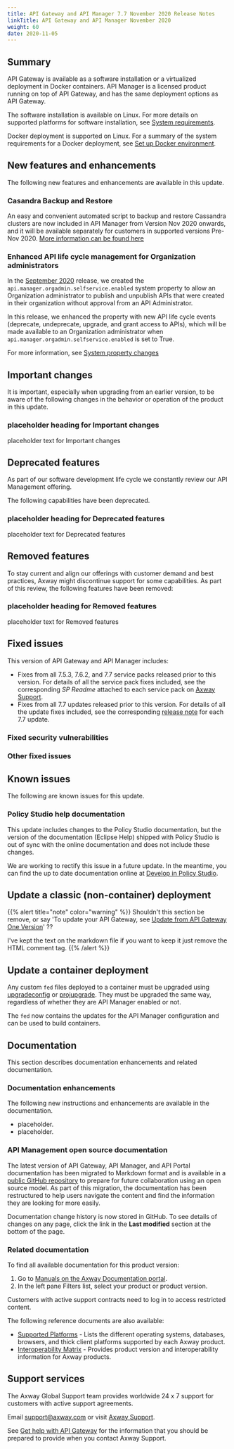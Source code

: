 ```yaml
---
title: API Gateway and API Manager 7.7 November 2020 Release Notes
linkTitle: API Gateway and API Manager November 2020
weight: 60
date: 2020-11-05
---
```

## Summary

API Gateway is available as a software installation or a virtualized deployment in Docker containers. API Manager is a licensed product running on top of API Gateway, and has the same deployment options as API Gateway.

The software installation is available on Linux. For more details on supported platforms for software installation, see [System requirements](/docs/apim_installation/apigtw_install/system_requirements/).

Docker deployment is supported on Linux. For a summary of the system requirements for a Docker deployment, see [Set up Docker environment](/docs/apim_installation/apigw_containers/docker_scripts_prereqs/).

## New features and enhancements

The following new features and enhancements are available in this update.

### Casandra Backup and Restore

An easy and convenient automated script to backup and restore Cassandra clusters are now included in API Manager from Version Nov 2020 onwards, and it will be available separately for customers in supported versions Pre-Nov 2020. [More information can be found here ](https://docs.axway.com/bundle/axway-open-docs/page/docs/cass_admin/cassandra_bur/index.html)

### Enhanced API life cycle management for Organization administrators

In the [September 2020](/docs/apim_relnotes/20200930_apimgr_relnotes/#organization-administrators-can-publish-apis) release, we created the `api.manager.orgadmin.selfservice.enabled` system property to allow an Organization administrator to publish and unpublish APIs that were created in their organization without approval from an API Administrator.

In this release, we enhanced the property with new API life cycle events (deprecate, undeprecate, upgrade, and grant access to APIs), which will be made available to an Organization administrator when `api.manager.orgadmin.selfservice.enabled` is set to True.

For more information, see [System property changes](/docs/apim_reference/system_props/)

## Important changes

It is important, especially when upgrading from an earlier version, to be aware of the following changes in the behavior or operation of the product in this update.

<!-- Use this section to describe any changes in the behavior of the product (as a result of features or fixes), for example, new Java system properties in the jvm.xml file. This section could also be used for any important information that doesn't fit elsewhere. -->

### placeholder heading for Important changes

placeholder text for Important changes

## Deprecated features

<!-- As part of our software development life cycle we constantly review our API Management offering. As part of this review, no capabilities have been deprecated. -->

As part of our software development life cycle we constantly review our API Management offering.

The following capabilities have been deprecated.

### placeholder heading for Deprecated features

placeholder text for Deprecated features

## Removed features

<!-- To stay current and align our offerings with customer demand and best practices, Axway might discontinue support for some capabilities. As part of this review, no capabilities have been removed -->

To stay current and align our offerings with customer demand and best practices, Axway might discontinue support for some capabilities. As part of this review, the following features have been removed:

### placeholder heading for Removed features

placeholder text for Removed features

## Fixed issues

This version of API Gateway and API Manager includes:

* Fixes from all 7.5.3, 7.6.2, and 7.7 service packs released prior to this version. For details of all the service pack fixes included, see the corresponding *SP Readme* attached to each service pack on [Axway Support](https://support.axway.com).
* Fixes from all 7.7 updates released prior to this version. For details of all the update fixes included, see the corresponding [release note](/docs/apim_relnotes/) for each 7.7 update.

### Fixed security vulnerabilities

<!-- Insert table of issues here -->

### Other fixed issues

<!-- Insert table of issues here -->

## Known issues

The following are known issues for this update.

<!-- Insert table of issues here -->

### Policy Studio help documentation

This update includes changes to the Policy Studio documentation, but the version of the documentation (Eclipse Help) shipped with Policy Studio is out of sync with the online documentation and does not include these changes.

We are working to rectify this issue in a future update. In the meantime, you can find the up to date documentation online at [Develop in Policy Studio](/docs/apim_policydev/).

## Update a classic (non-container) deployment

{{% alert title="note" color="warning" %}}
Shouldn't this section be remove, or say 'To update your API Gateway, see [Update from API Gateway One Version](/docs/apim_installation/apigw_upgrade/upgrade_steps_oneversion/)'  ??

I've kept the text on the markdown file if you want to keep it just remove the HTML comment tag.
{{% /alert %}}

<!--

These instructions apply to API Gateway and API Manager classic deployments only. For container deployments, see \\[Update a container deployment](#update-a-container-deployment).

### Prerequisites

This update has the following prerequisites in addition to the \\[System requirements](/docs/apim_installation/apigtw_install/system_requirements/).

1. Shut down any Node Manager or API Gateway instances on your existing installation.
2. Back up your existing installation. You can use the \\`update_apigw.sh\\` script to take a backup of your entire API Gateway installation directory as detailed in the \\[API Gateway server install steps](#install-the-api-gateway-server-update), or you can manage your own backups as detailed in \\[API Gateway backup and disaster recovery](/docs/apim_administration/apigtw_admin/manage_operations/#api-gateway-backup-and-disaster-recovery). Ensure that you back up any customized files. You should merge updated files instead of copying them back directly to avoid any regex matching issues, whether you manage your own backups or not. For example, the following directories might contain customized files:

   \\`\\`\\`
   webapps/apiportal/vordel/apiportal
   webapps/emc/vordel/manager/app
   webapps/emc
   system/conf/apiportal/email
   system/conf
   samples/scripts/
   tools/filebeat-VERSION-PLATFORM
   \\`\\`\\`
3. If you have an existing Apache Cassandra installation, ensure that you back up your data (Cassandra and \\`kpsadmin\\`), and that the \\`JAVA_HOME\\` variable is set correctly in \\`cassandra.in.sh\\` and \\`cassandra.in.bat\\`.
4. Remove the old Filebeat folder \\`/apigateway/tools/filebeat-5.2.0\\`. Check any customized files to see if they are compatible with the new version. See \\[Filebeat](#filebeat-v6-2-2) for more information.
5. On Linux, remove existing capabilities on product binaries (which might prevent overwriting files):

   \\`\\`\\`
   setcap -r INSTALL_DIR/apigateway/platform/bin/vshell
   \\`\\`\\`

### FIPS mode only

If FIPS mode is enabled, you must also perform the following steps to install the update:

1. Run \\`togglefips --disable\\` to turn FIPS mode off.
2. Start the Node Manager to move the JARs.
3. Stop the Node Manager.
4. Install the API Gateway update as described in the \\[Installation](#installation) section.
5. Start the Node Manager.

In Policy Studio, If FIPS mode is enabled, you must also perform the following steps to install the update:

1. Open Policy Studio and select \\*\\*Window > Preferences\\*\\*.
2. Select the \\*\\*FIPS Mode\\*\\* setting.
3. Deselect the \\*\\*Enable FIPS Mode in Axway Policy Studio\\*\\* option and click \\*\\*OK\\*\\*.
4. Restart Policy Studio using the \\`policystudio -clean\\` command.

In Configuration Studio, If FIPS mode is enabled, you must also perform the following steps to install the update:

1. Open Configuration Studio and select \\*\\*Window > Preferences\\*\\*.
2. Select the \\*\\*FIPS Mode\\*\\* setting.
3. Deselect the \\*\\*Enable FIPS Mode in Axway Configuration Studio\\*\\* option and click \\*\\*OK\\*\\*.
4. Restart Configuration Studio using the \\`configurationstudio -clean\\` command.

### Installation

This section describes how to install the update on existing 7.7 installations of API Gateway or API Manager.

\\* If you have installed an existing version of API Manager, installing the API Gateway server update automatically also installs the updates and fixes for API Manager.

\\* If you have installed a licensed version of API Gateway or API Manager 7.7, you do not require a new license to install updates.

#### Install the API Gateway server update

To install the update on your existing API Gateway 7.7 server installation, perform the following steps:

1. Ensure that your existing API Gateway instance and Node Manager have been stopped.
2. Remove any previous patches from your \\`INSTALL_DIR/ext/lib\\` and \\`INSTALL_DIR/META-INF\\` directories (or the \\`ext/lib\\` directory in an API Gateway instance). These patches have already been included in this update. You do not need to copy patches from a previous version.
3. Download and unpack the API Gateway 7.7 server Update file into a new directory. For example:

   \\`\\`\\`
   mkdir 77update
   tar -xzvf APIGateway_7.7.YYYYMMDD_Core_linux-x86-64_BNnn.tar.gz -C 77update
   \\`\\`\\`

    {{< alert title="Note" color="primary" >}}You must extract the file into a new directory and not into the existing API Gateway installation directory.{{< /alert >}}
4. Run the \\[\\`update_apigw.sh\\` script](#update-apigw-sh-script) from the directory into which you extracted the Update file (for example, \\`77update\\`) and specify  your API Gateway installation directory using the \\`--install_dir\\` option. For example:

   \\`\\`\\`
   ./update_apigw.sh --install_dir /opt/Axway-7.7/
   \\`\\`\\`
5. Restart your Node Manager and API Gateway instances on the local machine.

##### \\`update_apigw.sh\\` script

Run the \\`update_apigw.sh\\` script with the \\`--help\\` option to see the available options:

\\`\\`\\`
./update_apigw.sh --help
\\`\\`\\`

The script generates a trace file in the \\`update-output/trace\\` directory. Use the \\`--tracelevel\\` option to change the level of tracing.

The script takes a backup of your entire API Gateway installation directory and places it in a \\`tar\\` file in the \\`update-output/backups\\` directory. Specify a different directory using the \\`--backup_dir\\` option. To manage your own backups, use the \\`--no_backup\\` option.

To run the script without user interaction, specify \\`--mode unattended\\` option.

Running the \\`update_apigw.sh\\` script performs the following steps:

1. Check that the installation directory is valid.
2. Check that the user who owns the API Gateway binaries is the same user running the \\`update_apigw.sh\\` script.
3. Check that the Node Manager and API Gateway instances that run on the local machine are not running.
4. Take a backup unless \\`--no_backup\\` has been specified.
5. Install the update content into the API Gateway installation directory.
6. Perform all of the steps that were performed by a post installation script in earlier updates. This includes JRE cleanup, \\`system/lib/modules\\` cleanup, third-party and Axway JAR cleanup, apply \\`acl.json\\` fix, apply passphrase obfuscation fix, and apply modifications to Node Manager entity store configuration. Fixes are only applied if they have not previously been applied.

#### Install the Policy Studio update

To install the update on your existing Policy Studio installation, an update script is provided. The update script is located inside the API Gateway 7.7 Policy Studio Update pack (for example, \\`APIGateway_7.7.YYYYMMDD_PolicyStudio_linux-x86-64_BNnn.tar.gz\\`).

Download and unpack the API Gateway 7.7 Policy Studio Update file into a new directory. For example:

\\`\\`\\`
mkdir 77update
tar -xzvf APIGateway_7.7.YYYYMMDD_PolicyStudio_linux-x86-64_BNnn.tar.gz -C 77update
\\`\\`\\`

{{< alert title="Note" color="primary" >}}
You must extract the file into a new directory and not into the existing API Gateway installation directory.

You must also remove the files \\`libeay32.dll\\` and \\`ssleay32.dll\\` if they exist in the directory \\`INSTALL_DIR/policystudio\\`.

For installations running on Windows 7, you must manually unzip the Policy Studio update.
{{< /alert >}}

Run the \\`update_policy_studio.sh\\` script from the directory into which you extracted the Update file (for example, \\`77update\\`) and specify your API Gateway installation directory as an argument:

\\`\\`\\`
./update_policy_studio.sh INSTALL_DIR
\\`\\`\\`

\\`INSTALL_DIR\\` is the base API Gateway 7.7 installation directory that contains the \\`policystudio\\` directory.

For example:

\\`\\`\\`
./update_policy_studio.sh /opt/Axway-7.7/
\\`\\`\\`

If you had applied any modifications to the \\`policystudio.ini\\` file, you must reapply them after upgrade.

{{< alert title="Note" color="primary" >}}You must execute the update script using the same user who installed Policy Studio.

An update script is also available for Windows. It is called \\`update_policy_studio.bat\\` and it is located in the API Gateway 7.7 Policy Studio Update pack for Windows (\\`.zip\\`).{{< /alert >}}

Running this script performs the following steps:

1. Back up your existing \\`INSTALL_DIR/policystudio\\` directory.
2. Remove old JRE versions by deleting the \\`INSTALL_DIR/policystudio/jre\\` directory.
3. Unzip and extract API Gateway 7.7 Policy Studio Update over the \\`policystudio\\` directory in your existing API Gateway 7.7 installation directory.
4. Start Policy Studio with \\`policystudio -clean\\`.

A backup of the installation is created at `INSTALL_DIR/backups/policystudio/<date_time>\\`.

#### Install the Configuration Studio update

To install the update on your existing Configuration Studio installation, an update script is provided. The update script is located inside the API Gateway 7.7 Configuration Studio Update pack (for example, \\`APIGateway_7.7.YYYYMMDD_ConfigurationStudio_linux-x86-64_BNnn.tar.gz\\`).

Download and unpack the API Gateway 7.7 Configuration Studio Update file into a new directory. For example:

\\`\\`\\`
mkdir 77update
tar -xzvf APIGateway_7.7.YYYYMMDD_ConfigurationStudio_linux-x86-64_BNnn.tar.gz -C 77update
\\`\\`\\`

{{< alert title="Note" color="primary" >}}
You must extract the file into a new directory and not into the existing API Gateway installation directory.

You must also remove the files \\`libeay32.dll\\` and \\`ssleay32.dll\\` if they exist in the directory \\`INSTALL_DIR/configurationstudio\\`.

For installations running on Windows 7, you must manually unzip the Configuration Studio update.
{{< /alert >}}

Run the \\`update_configuration_studio.sh\\` script from the directory into which you extracted the Update file (for example, \\`77update\\`) and specify your API Gateway installation directory as an argument:

\\`\\`\\`
./update_configuration_studio.sh INSTALL_DIR
\\`\\`\\`

\\`INSTALL_DIR\\` is the base API Gateway 7.7 installation directory that contains the \\`configurationstudio\\` directory.

For example:

\\`\\`\\`
./update_configuration_studio.sh /opt/Axway-7.7/
\\`\\`\\`

If you had applied any modifications to the \\`configurationstudio.ini\\` file, you must reapply them after upgrade.

{{< alert title="Note" color="primary" >}}You must execute the update script using the same user who installed Configuration Studio.

An update script is also available for Windows. It is called \\`update_configuration_studio.bat\\` and it is located in the API Gateway 7.7 Configuration Studio Update pack for Windows (\\`.zip\\`).{{< /alert >}}

Running this script performs the following steps:

1. Back up your existing \\`INSTALL_DIR/configurationstudio\\` directory.
2. Remove old JRE versions by deleting the \\`INSTALL_DIR/configurationstudio/jre\\` directory.
3. Unzip and extract API Gateway 7.7 Configuration Studio Update over the \\`configurationstudio\\` directory in your existing API Gateway 7.7 installation directory.
4. Start Configuration Studio with \\`configurationstudio -clean\\`

A backup of the installation is created at \\`INSTALL_DIR/backups/configurationstudio/<date_time>\\`.

#### Install the API Gateway Analytics update

To install the update on your existing API Gateway Analytics 7.7 installation, perform the following steps:

1. Ensure that your existing API Gateway Analytics instance and Node Manager have been stopped.
2. Remove old third-party libraries by deleting the following directories:

   \\`\\`\\`
   INSTALL_DIR/analytics/system/lib/modules
   \\`\\`\\`
3. Remove old JRE versions by deleting the following directories:

   \\`\\`\\`
   INSTALL_DIR/analytics/platform/jre
   \\`\\`\\`
4. Verify the owners of API Gateway binaries before extracting the update.

   \\`\\`\\`
   ls -l INSTALL_DIR/analytics/posix/bin
   \\`\\`\\`
5. Using the same user who owns the API Gateway Analytics binaries, unzip and extract API Gateway 7.7 Analytics Update over the \\`analytics\\` directory in your existing API Gateway 7.7 installation directory. For example:

   \\`\\`\\`
   tar -xzvf APIGateway_7.7.YYYYMMDD_Analytics_linux-x86-64_BNnn.tar.gz -C /opt/Axway-7.7/analytics/
   \\`\\`\\`
6. Change to the \\`analytics\\` directory in your installation:

   \\`\\`\\`
   cd INSTALL_DIR/analytics
   \\`\\`\\`
7. Run the post-install script for API Gateway Analytics.

   \\`\\`\\`
   apigw_analytics_sp_post_install.sh
   \\`\\`\\`

You must also install an update for your existing API Gateway 7.7 server.

### After installation

The following steps apply after installing the update.

#### Allow an unprivileged user to run API Gateway

To allow an unprivileged user to run the API Gateway on a Linux system, perform the following steps:

1. Add the following line to the \\`INSTALL_DIR/system/conf/jvm.xml\\` file:

   \\`\\`\\`
   < VMArg name="-Djava.library.path=$VDISTDIR/$DISTRIBUTION/jre/lib/amd64/server:$VDISTDIR/$DISTRIBUTION/jre/lib/amd64:$VDISTDIR/$DISTRIBUTION/lib/engines:$VDISTDIR/ext/$DISTRIBUTION/lib:$VDISTDIR/ext/lib:$VDISTDIR/$DISTRIBUTION/jre/lib:system/lib:$VDISTDIR/$DISTRIBUTION/lib"/>
   \\`\\`\\`
2. Run the command \\`setcap 'cap_net_bind_service=+ep cap_sys_rawio=+ep' INSTALL_DIR/platform/bin/vshell` to allow the API Gateway to listen on privileged ports.

#### Update API Manager

For more information on how to update API Manager, see \\[Update API Manager](/docs/apim_installation/apigw_upgrade/upgrade_steps_oneversion/#update-api-manager).

-->

## Update a container deployment

Any custom `fed` files deployed to a container must be upgraded using [upgradeconfig](/docs/apim_installation/apigw_upgrade/upgrade_analytics#upgradeconfig-options) or [projupgrade](/docs/apim_reference/devopstools_ref#projupgrade-command-options). They must be upgraded the same way, regardless of whether they are API Manager enabled or not.

The `fed` now contains the updates for the API Manager configuration and can be used to build containers.

## Documentation

This section describes documentation enhancements and related documentation.

### Documentation enhancements

The following new instructions and enhancements are available in the documentation.

* placeholder.
* placeholder.

### API Management open source documentation

The latest version of API Gateway, API Manager, and API Portal documentation has been migrated to Markdown format and is available in a [public GitHub repository](https://github.com/Axway/axway-open-docs) to prepare for future collaboration using an open source model. As part of this migration, the documentation has been restructured to help users navigate the content and find the information they are looking for more easily.

Documentation change history is now stored in GitHub. To see details of changes on any page, click the link in the **Last modified** section at the bottom of the page.

### Related documentation

To find all available documentation for this product version:

1. Go to [Manuals on the Axway Documentation portal](https://docs.axway.com/bundle).
2. In the left pane Filters list, select your product or product version.

Customers with active support contracts need to log in to access restricted content.

The following reference documents are also available:

* [Supported Platforms](https://docs.axway.com/bundle/Axway_Products_SupportedPlatforms_allOS_en) - Lists the different operating systems, databases, browsers, and thick client platforms supported by each Axway product.
* [Interoperability Matrix](https://docs.axway.com/bundle/Axway_Products_InteroperabilityMatrix_allOS_en) - Provides product version and interoperability information for Axway products.

## Support services

The Axway Global Support team provides worldwide 24 x 7 support for customers with active support agreements.

Email [support@axway.com](mailto:support@axway.com) or visit [Axway Support](https://support.axway.com/).

See [Get help with API Gateway](/docs/apim_administration/apigtw_admin/trblshoot_get_help/) for the information that you should be prepared to provide when you contact Axway Support.